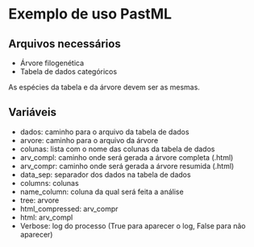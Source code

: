 # Exemplo de uso PastML 

## Arquivos necessários
- Árvore filogenética
- Tabela de dados categóricos

As espécies da tabela e da árvore devem ser as mesmas.

## Variáveis
- dados: caminho para o arquivo da tabela de dados
- arvore: caminho para o arquivo da árvore
- colunas: lista com o nome das colunas da tabela de dados
- arv_compl: caminho onde será gerada a árvore completa (.html)
- arv_compr: caminho onde será gerada a árvore resumida (.html)
- data_sep: separador dos dados na tabela de dados
- columns: colunas
- name_column: coluna da qual será feita a análise
- tree: arvore
- html_compressed: arv_compr
- html: arv_compl
- Verbose: log do processo (True para aparecer o log, False para não aparecer)
